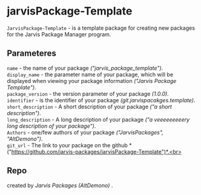 # jarvisPackage-Template
`JarvisPackage-Template` - is a template package for creating new packages for the Jarvis Package Manager program.<br>
## Parameteres
`name` - the name of your package *("jarvis_package_template")*.<br>
`display_name` - the parameter name of your package, which will be displayed when viewing your package information *("Jarvis Package Template")*.<br>
`package_version` - the version parameter of your package *(1.0.0)*.<br>
`identifier` - is the identifier of your package *(git.jarvispacakges.template)*.<br>
`short_description` - A short description of your package *("a short description")*.<br>
`long_description` - A long description of your package *("a veeeeeeeeery long description of your package")*.<br>
`Authors` - one/few authors of your package *("JarvisPackages", "AltDemono")*.<br>
`git_url` - The link to your package on the github *("https://github.com/jarvis-packages/jarvisPackage-Template")*.<br>
## Repo
created by *Jarvis Packages (AltDemono)* .<br>
